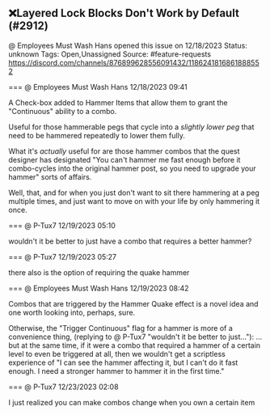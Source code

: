 ## ❌Layered Lock Blocks Don't Work by Default (#2912)
@ Employees Must Wash Hans opened this issue on 12/18/2023
Status: unknown
Tags: Open,Unassigned
Source: #feature-requests https://discord.com/channels/876899628556091432/1186241816861888552


=== @ Employees Must Wash Hans 12/18/2023 09:41

A Check-box added to Hammer Items that allow them to grant the "Continuous" ability to a combo.

Useful for those hammerable pegs that cycle into a _slightly lower peg_ that need to be hammered repeatedly to lower them fully.

What it's _actually_ useful for are those hammer combos that the quest designer has designated "You can't hammer me fast enough before it combo-cycles into the original hammer post, so you need to upgrade your hammer" sorts of affairs.

Well, that, and for when you just don't want to sit there hammering at a peg multiple times, and just want to move on with your life by only hammering it once.

=== @ P-Tux7 12/19/2023 05:10

wouldn't it be better to just have a combo that requires a better hammer?

=== @ P-Tux7 12/19/2023 05:27

there also is the option of requiring the quake hammer

=== @ Employees Must Wash Hans 12/19/2023 08:42

Combos that are triggered by the Hammer Quake effect is a novel idea and one worth looking into, perhaps, sure.

Otherwise, the "Trigger Continuous" flag for a hammer is more of a convenience thing,
(replying to @ P-Tux7 "wouldn't it be better to just…"): ... but at the same time, if it were a combo that required a hammer of a certain level to even be triggered at all, then we wouldn't get a scriptless experience of "I can see the hammer affecting it, but I can't do it fast enough.  I need a stronger hammer to hammer it in the first time."

=== @ P-Tux7 12/23/2023 02:08

I just realized you can make combos change when you own a certain item
